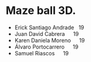 # Maze ball 3D.

* Erick Santiago Andrade &nbsp; 19 <br />
* Juan David Cabrera &emsp; 19 <br />
* Karen Daniela Moreno &emsp; 19 <br />
* Álvaro Portocarrero &emsp; 19 <br />
* Samuel Riascos &emsp; 19 <br />
